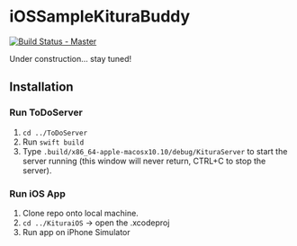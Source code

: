 # iOSSampleKituraBuddy

[![Build Status - Master](https://travis-ci.org/IBM-Swift/iOSSampleKituraBuddy.svg?branch=master)](https://travis-ci.org/IBM-Swift/iOSSampleKituraBuddy)

Under construction... stay tuned!

## Installation

### Run ToDoServer

1) `cd ../ToDoServer`
2) Run `swift build`
3) Type `.build/x86_64-apple-macosx10.10/debug/KituraServer` to start the server running (this window will never return, CTRL+C to stop the server).


### Run iOS App

1) Clone repo onto local machine.
2) `cd ../KituraiOS` -> open the .xcodeproj
3) Run app on iPhone Simulator
